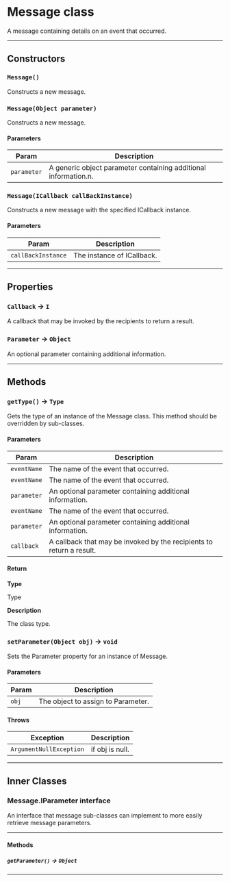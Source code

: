 # Message class

A message containing details on an event that occurred.

---
## Constructors
### `Message()`

Constructs a new message.
### `Message(Object parameter)`

Constructs a new message.
#### Parameters
|Param|Description|
|-----|-----------|
|`parameter` |  A generic object parameter containing additional information.n. |

### `Message(ICallback callBackInstance)`

Constructs a new message with the specified ICallback instance.
#### Parameters
|Param|Description|
|-----|-----------|
|`callBackInstance` |  The instance of ICallback. |

---
## Properties

### `Callback` → `I`

A callback that may be invoked by the recipients to return a result.

### `Parameter` → `Object`

An optional parameter containing additional information.

---
## Methods
### `getType()` → `Type`

Gets the type of an instance of the Message class. This method should be overridden by sub-classes.

#### Parameters
|Param|Description|
|-----|-----------|
|`eventName` |  The name of the event that occurred. |
|`eventName` |  The name of the event that occurred. |
|`parameter` |  An optional parameter containing additional information. |
|`eventName` |  The name of the event that occurred. |
|`parameter` |  An optional parameter containing additional information. |
|`callback` |  A callback that may be invoked by the recipients to return a result. |

#### Return

**Type**

Type

**Description**

The class type.

### `setParameter(Object obj)` → `void`

Sets the Parameter property for an instance of Message.

#### Parameters
|Param|Description|
|-----|-----------|
|`obj` |  The object to assign to Parameter. |

#### Throws
|Exception|Description|
|---------|-----------|
|`ArgumentNullException` |  if obj is null. |

---
## Inner Classes

### Message.IParameter interface

An interface that message sub-classes can implement to more easily retrieve message parameters.

---
#### Methods
##### `getParameter()` → `Object`
---
